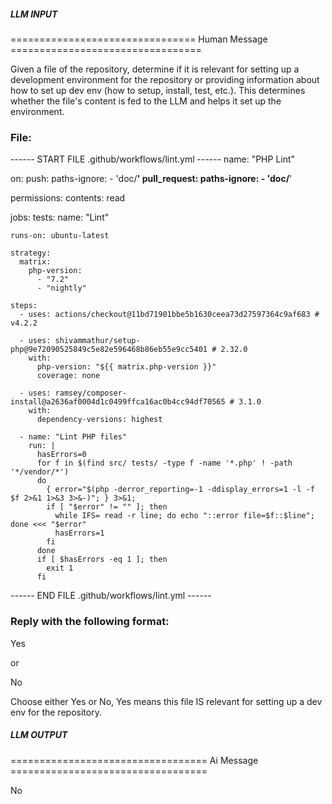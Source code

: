 ##### LLM INPUT #####
================================ Human Message =================================

Given a file of the repository, determine if it is relevant for setting up a development environment for the repository or providing information about how to set up dev env (how to setup, install, test, etc.). This determines whether the file's content is fed to the LLM and helps it set up the environment.

### File:
------ START FILE .github/workflows/lint.yml ------
name: "PHP Lint"

on:
  push:
    paths-ignore:
      - 'doc/**'
  pull_request:
    paths-ignore:
      - 'doc/**'

permissions:
  contents: read

jobs:
  tests:
    name: "Lint"

    runs-on: ubuntu-latest

    strategy:
      matrix:
        php-version:
          - "7.2"
          - "nightly"

    steps:
      - uses: actions/checkout@11bd71901bbe5b1630ceea73d27597364c9af683 # v4.2.2

      - uses: shivammathur/setup-php@9e72090525849c5e82e596468b86eb55e9cc5401 # 2.32.0
        with:
          php-version: "${{ matrix.php-version }}"
          coverage: none

      - uses: ramsey/composer-install@a2636af0004d1c0499ffca16ac0b4cc94df70565 # 3.1.0
        with:
          dependency-versions: highest

      - name: "Lint PHP files"
        run: |
          hasErrors=0
          for f in $(find src/ tests/ -type f -name '*.php' ! -path '*/vendor/*')
          do
            { error="$(php -derror_reporting=-1 -ddisplay_errors=1 -l -f $f 2>&1 1>&3 3>&-)"; } 3>&1;
            if [ "$error" != "" ]; then
              while IFS= read -r line; do echo "::error file=$f::$line"; done <<< "$error"
              hasErrors=1
            fi
          done
          if [ $hasErrors -eq 1 ]; then
            exit 1
          fi

------ END FILE .github/workflows/lint.yml ------

### Reply with the following format:

<rel>Yes</rel>

or

<rel>No</rel>

Choose either Yes or No, Yes means this file IS relevant for setting up a dev env for the repository.

##### LLM OUTPUT #####
================================== Ai Message ==================================

<rel>No</rel>